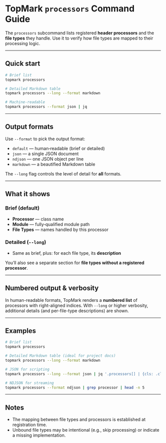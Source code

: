 <!--
topmark:header:start

  file         : processors.md
  file_relpath : docs/usage/commands/processors.md
  project      : TopMark
  license      : MIT
  copyright    : (c) 2025 Olivier Biot

topmark:header:end
-->

# TopMark `processors` Command Guide

The `processors` subcommand lists registered **header processors** and the **file types** they
handle. Use it to verify how file types are mapped to their processing logic.

______________________________________________________________________

## Quick start

```bash
# Brief list
topmark processors

# Detailed Markdown table
topmark processors --long --format markdown

# Machine‑readable
topmark processors --format json | jq
```

______________________________________________________________________

## Output formats

Use `--format` to pick the output format:

- `default` — human‑readable (brief or detailed)
- `json` — a single JSON document
- `ndjson` — one JSON object per line
- `markdown` — a beautified Markdown table

The `--long` flag controls the level of detail for **all** formats.

______________________________________________________________________

## What it shows

### Brief (default)

- **Processor** — class name
- **Module** — fully‑qualified module path
- **File Types** — names handled by this processor

### Detailed (`--long`)

- Same as brief, plus: for each file type, its **description**

You’ll also see a separate section for **file types without a registered processor**.

______________________________________________________________________

## Numbered output & verbosity

In human-readable formats, TopMark renders a **numbered list** of processors with
right-aligned indices. With `--long` or higher verbosity, additional details (and per-file-type
descriptions) are shown.

______________________________________________________________________

## Examples

```bash
# Brief list
topmark processors

# Detailed Markdown table (ideal for project docs)
topmark processors --long --format markdown

# JSON for scripting
topmark processors --long --format json | jq '.processors[] | {cls: .class, n: (.filetypes|length)}'

# NDJSON for streaming
topmark processors --format ndjson | grep processor | head -n 5
```

______________________________________________________________________

## Notes

- The mapping between file types and processors is established at registration time.
- Unbound file types may be intentional (e.g., skip processing) or indicate a missing
  implementation.

